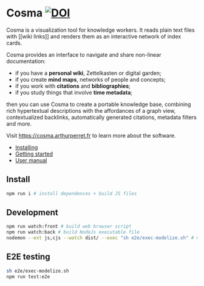 # Cosma [![DOI](https://zenodo.org/badge/DOI/10.5281/zenodo.5920616.svg)](https://doi.org/10.5281/zenodo.5920616)

Cosma is a visualization tool for knowledge workers. It reads plain text files with [[wiki links]] and renders them as an interactive network of index cards.

Cosma provides an interface to navigate and share non-linear documentation:

- if you have a **personal wiki**, Zettelkasten or digital garden;
- if you create **mind maps**, networks of people and concepts;
- if you work with **citations** and **bibliographies**;
- if you study things that involve **time metadata**;

then you can use Cosma to create a portable knowledge base, combining rich hypertextual descriptions with the affordances of a graph view, contextualized backlinks, automatically generated citations, metadata filters and more.

Visit <https://cosma.arthurperret.fr> to learn more about the software.

- [Installing](https://cosma.arthurperret.fr/installing.html)
- [Getting started](https://cosma.arthurperret.fr/getting-started.html)
- [User manual](https://cosma.arthurperret.fr/user-manual.html)

## Install

```bash
npm run i # install dependences + build JS files
```

## Development

```bash
npm run watch:front # build web browser script
npm run watch:back # build NodeJs executable file
nodemon --ext js,cjs --watch dist/ --exec "sh e2e/exec-modelize.sh" # make cosmoscope files for dev or E2E testing
```

## E2E testing

```bash
sh e2e/exec-modelize.sh
npm run test:e2e
```
